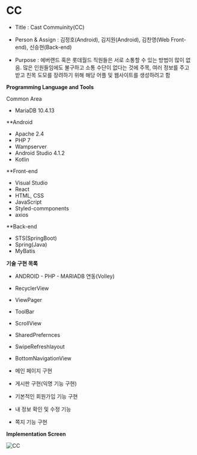 # CC
- Title : Cast Commuinity(CC)

- Person & Assign : 김정호(Android), 김지원(Android), 김찬영(Web Front-end), 신승현(Back-end)

- Purpose : 에버랜드 혹은 롯데월드 직원들은 서로 소통할 수 있는 방법이 많이 없음.
많은 인원들임에도 불구하고 소통 수단이 없다는 것에 주목, 여러 정보를 주고 받고
친목 도모를 장려하기 위해 해당 어플 및 웹사이트를 생성하려고 함

**Programming Language and Tools**

Common Area
- MariaDB 10.4.13

**Android
- Apache 2.4
- PHP 7
- Wampserver
- Android Studio 4.1.2
- Kotlin

**Front-end
- Visual Studio
- React
- HTML, CSS
- JavaScript
- Styled-commponents
- axios

**Back-end
- STS(SpringBoot)
- Spring(Java)
- MyBatis


**기술 구현 목록**

- ANDROID - PHP - MARIADB 연동(Volley)
- RecyclerView
- ViewPager
- ToolBar
- ScrollView
- SharedPrefernces
- SwipeRefreshlayout
- BottomNavigationView

- 메인 페이지 구현
- 게시판 구현(익명 기능 구현)
- 기본적인 회원가입 기능 구현
- 내 정보 확인 및 수정 기능
- 쪽지 기능 구현


**Implementation Screen**

![CC](https://user-images.githubusercontent.com/85336456/126779614-0e3213e3-b5f1-4d48-b31d-d211dd33ea4a.jpg)


